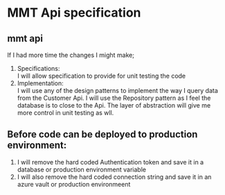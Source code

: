 # MMT Api specification

## mmt api

If I had more time the changes I might make;

1. Specifications:  
   I will allow specification to provide for unit testing the code
2. Implementation:  
   I will use any of the design patterns to implement the way I query data from the Customer Api. I will use the Repository pattern
   as I feel the database is to close to the Api. The layer of abstraction will give me more control in unit testing as wll.

## Before code can be deployed to production environment:

1.  I will remove the hard coded Authentication token and save it in a database or production environment variable
2.  I will also remove the hard coded connection string and save it in an azure vault or production environmeent
